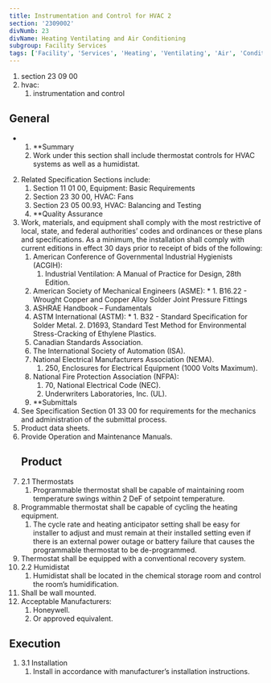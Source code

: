 ```yaml
---
title: Instrumentation and Control for HVAC 2
section: '2309002'
divNumb: 23
divName: Heating Ventilating and Air Conditioning
subgroup: Facility Services
tags: ['Facility', 'Services', 'Heating', 'Ventilating', 'Air', 'Conditioning', 'Instrumentation', 'Control', 'for', 'HVAC']
---
```


   1. section 23 09 00
   1. hvac:
      1. instrumentation and control

## General


* 
	1. **Summary
   1. Work under this section shall include thermostat controls for HVAC systems as well as a humidistat.
2. Related Specification Sections include:
	1. Section 11 01 00, Equipment: Basic Requirements
	2. Section 23 30 00, HVAC: Fans
	3. Section 23 05 00.93, HVAC: Balancing and Testing
	4. **Quality Assurance
3. Work, materials, and equipment shall comply with the most restrictive of local, state, and federal authorities’ codes and ordinances or these plans and specifications. As a minimum, the installation shall comply with current editions in effect 30 days prior to receipt of bids of the following:
	1. American Conference of Governmental Industrial Hygienists (ACGIH):
		1. Industrial Ventilation: A Manual of Practice for Design, 28th Edition.
	2. American Society of Mechanical Engineers (ASME):
		* 
			1. B16.22 - Wrought Copper and Copper Alloy Solder Joint Pressure Fittings
	3. ASHRAE Handbook – Fundamentals
	4. ASTM International (ASTM):
		* 
			1. B32 - Standard Specification for Solder Metal.
			2. D1693, Standard Test Method for Environmental Stress-Cracking of Ethylene Plastics.
	5. Canadian Standards Association.
	6. The International Society of Automation (ISA).
	7.  National Electrical Manufacturers Association (NEMA).
		1. 250, Enclosures for Electrical Equipment (1000 Volts Maximum).
	8. National Fire Protection Association (NFPA):
		1. 70, National Electrical Code (NEC).
		2. Underwriters Laboratories, Inc. (UL).
	9. **Submittals
4. See Specification Section 01 33 00 for requirements for the mechanics and administration of the submittal process.
5. Product data sheets.
6. Provide Operation and Maintenance Manuals.
   ## Product
1. 2.1 Thermostats
   1. Programmable thermostat shall be capable of maintaining room temperature swings within 2 DeF of setpoint temperature. 
2. Programmable thermostat shall be capable of cycling the heating equipment. 
	1. The cycle rate and heating anticipator setting shall be easy for installer to adjust and must remain at their installed setting even if there is an external power outage or battery failure that causes the programmable thermostat to be de-programmed.
3. Thermostat shall be equipped with a conventional recovery system.
1. 2.2 Humidistat
   1. Humidistat shall be located in the chemical storage room and control the room’s humidification.
2. Shall be wall mounted.
3. Acceptable Manufacturers:
	1. Honeywell.
	2. Or approved equivalent.


## Execution

1. 3.1 Installation
   1. Install in accordance with manufacturer’s installation instructions. 

